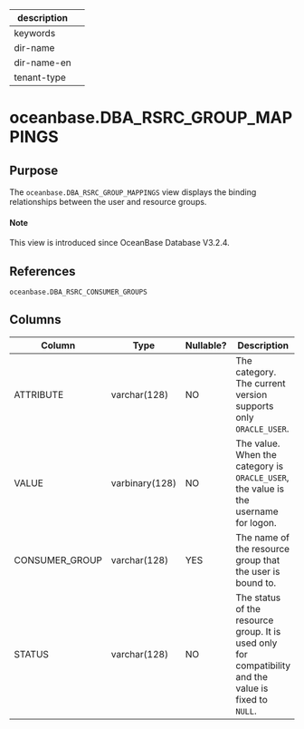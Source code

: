 | description ||
|---|---|
| keywords ||
| dir-name ||
| dir-name-en ||
| tenant-type ||

# oceanbase.DBA_RSRC_GROUP_MAPPINGS

## Purpose

The `oceanbase.DBA_RSRC_GROUP_MAPPINGS` view displays the binding relationships between the user and resource groups. 

<main id="notice" type='explain'>
  <h4>Note</h4>
  <p>This view is introduced since OceanBase Database V3.2.4. </p>
</main>

## References

`oceanbase.DBA_RSRC_CONSUMER_GROUPS`

## Columns

| Column | Type | Nullable? | Description |
|----------------|----------------|------------|-----------------------------------|
| ATTRIBUTE | varchar(128) | NO | The category. The current version supports only `ORACLE_USER`.  |
| VALUE | varbinary(128) | NO | The value. When the category is `ORACLE_USER`, the value is the username for logon.  |
| CONSUMER_GROUP | varchar(128) | YES | The name of the resource group that the user is bound to.  |
| STATUS | varchar(128) | NO | The status of the resource group. It is used only for compatibility and the value is fixed to `NULL`.  |
